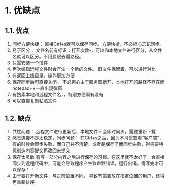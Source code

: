 # 1. 优缺点
## 1.1. 优点
1. 同步方便快捷：
	直接Ctrl+s就可以保存同步。方便快捷，不必担心忘记同步。
2. 易于区分：
	文件名前有标识：打开次数-，可以和本地文件进行区分，从文件名就可以区分。不用费眼去看路径。
3. 只需安装一个插件
4. 再次编辑远程文件时会产生一个新的文件。
	旧文件保留着，可以进行对比
5. 有返回上级目录，操作更加方便
6. 保存同步后可直接关闭。
	不必担心由于服务器断开，本地打开的路径不存在而notepad++一直出现弹窗
7. 有搜索本地和远程文件名，，特别方便啊有没有
8. 可以直接复制粘贴文件

## 1.2. 缺点
1. 共性问题：
	远程文件进行更新后，本地文件不会即时同步，需要重新下载
2. 感觉连接不是太稳定，同步问题：
	在Ctrl+s之后，因为不习惯去看“客户端”，有的时候会同步失败，而自己并不清楚。或者是保存了而同步失败，得需要特意制造内容提交再改回来提交
3. 保存太灵敏
	有写一部分内容之后进行保存的习惯。在这里就不太好了，会直接同步到远程代码中，可能会导致程序产生致命性错误，运行出错。得写完才可以保存！！！
4. 由于要打开新文件，与之前位置不同。
	导致有需要放在指定位置的用户，还得再重新排序